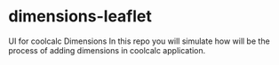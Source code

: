 # dimensions-leaflet
UI for coolcalc Dimensions
In this repo you will simulate how will be the process of adding dimensions in coolcalc application.
